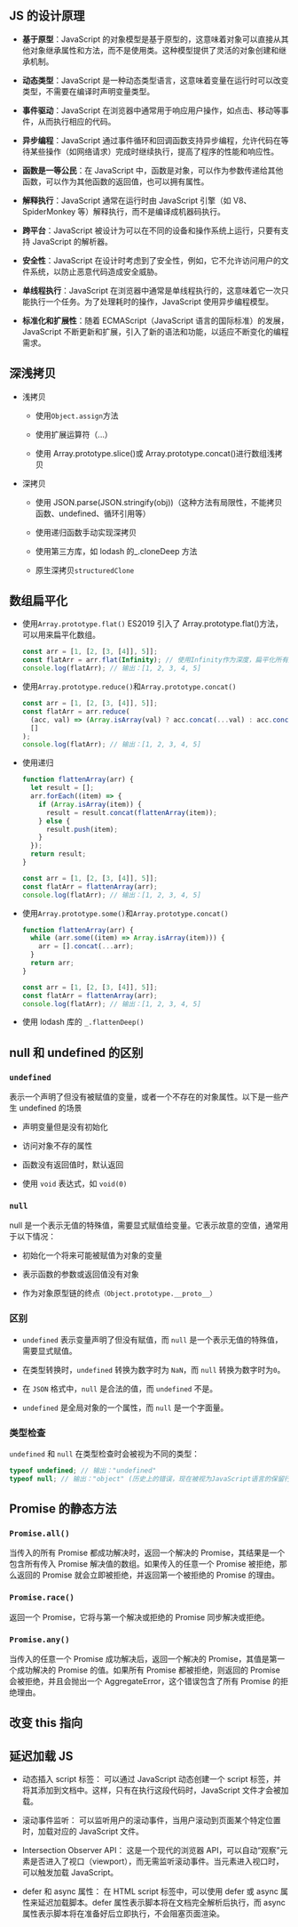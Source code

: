 ## JS 的设计原理

- **基于原型**：JavaScript 的对象模型是基于原型的，这意味着对象可以直接从其他对象继承属性和方法，而不是使用类。这种模型提供了灵活的对象创建和继承机制。

- **动态类型**：JavaScript 是一种动态类型语言，这意味着变量在运行时可以改变类型，不需要在编译时声明变量类型。

- **事件驱动**：JavaScript 在浏览器中通常用于响应用户操作，如点击、移动等事件，从而执行相应的代码。

- **异步编程**：JavaScript 通过事件循环和回调函数支持异步编程，允许代码在等待某些操作（如网络请求）完成时继续执行，提高了程序的性能和响应性。

- **函数是一等公民**：在 JavaScript 中，函数是对象，可以作为参数传递给其他函数，可以作为其他函数的返回值，也可以拥有属性。

- **解释执行**：JavaScript 通常在运行时由 JavaScript 引擎（如 V8、SpiderMonkey 等）解释执行，而不是编译成机器码执行。

- **跨平台**：JavaScript 被设计为可以在不同的设备和操作系统上运行，只要有支持 JavaScript 的解析器。

- **安全性**：JavaScript 在设计时考虑到了安全性，例如，它不允许访问用户的文件系统，以防止恶意代码造成安全威胁。

- **单线程执行**：JavaScript 在浏览器中通常是单线程执行的，这意味着它一次只能执行一个任务。为了处理耗时的操作，JavaScript 使用异步编程模型。

- **标准化和扩展性**：随着 ECMAScript（JavaScript 语言的国际标准）的发展，JavaScript 不断更新和扩展，引入了新的语法和功能，以适应不断变化的编程需求。

## 深浅拷贝

- 浅拷贝
  
  - 使用`Object.assign`方法
  
  - 使用扩展运算符（...）
  
  - 使用 Array.prototype.slice()或 Array.prototype.concat()进行数组浅拷贝

- 深拷贝
  
  - 使用 JSON.parse(JSON.stringify(obj))（这种方法有局限性，不能拷贝函数、undefined、循环引用等）
  
  - 使用递归函数手动实现深拷贝
  
  - 使用第三方库，如 lodash 的\_.cloneDeep 方法
  
  - 原生深拷贝`structuredClone`

## 数组扁平化

- 使用`Array.prototype.flat()`
  ES2019 引入了 Array.prototype.flat()方法，可以用来扁平化数组。
  
  ```js
  const arr = [1, [2, [3, [4]], 5]];
  const flatArr = arr.flat(Infinity); // 使用Infinity作为深度，扁平化所有层级
  console.log(flatArr); // 输出：[1, 2, 3, 4, 5]
  ```

- 使用`Array.prototype.reduce()`和`Array.prototype.concat()`
  
  ```js
  const arr = [1, [2, [3, [4]], 5]];
  const flatArr = arr.reduce(
    (acc, val) => (Array.isArray(val) ? acc.concat(...val) : acc.concat(val)),
    []
  );
  console.log(flatArr); // 输出：[1, 2, 3, 4, 5]
  ```

- 使用递归
  
  ```js
  function flattenArray(arr) {
    let result = [];
    arr.forEach((item) => {
      if (Array.isArray(item)) {
        result = result.concat(flattenArray(item));
      } else {
        result.push(item);
      }
    });
    return result;
  }
  
  const arr = [1, [2, [3, [4]], 5]];
  const flatArr = flattenArray(arr);
  console.log(flatArr); // 输出：[1, 2, 3, 4, 5]
  ```

- 使用`Array.prototype.some()`和`Array.prototype.concat()`
  
  ```js
  function flattenArray(arr) {
    while (arr.some((item) => Array.isArray(item))) {
      arr = [].concat(...arr);
    }
    return arr;
  }
  
  const arr = [1, [2, [3, [4]], 5]];
  const flatArr = flattenArray(arr);
  console.log(flatArr); // 输出：[1, 2, 3, 4, 5]
  ```

- 使用 lodash 库的 `_.flattenDeep()`

## null 和 undefined 的区别

### `undefined`

表示一个声明了但没有被赋值的变量，或者一个不存在的对象属性。以下是一些产生 undefined 的场景

- 声明变量但是没有初始化

- 访问对象不存的属性

- 函数没有返回值时，默认返回

- 使用 `void` 表达式，如 `void(0)`

### `null`

null 是一个表示无值的特殊值，需要显式赋值给变量。它表示故意的空值，通常用于以下情况：

- 初始化一个将来可能被赋值为对象的变量

- 表示函数的参数或返回值没有对象

- 作为对象原型链的终点`（Object.prototype.__proto__）`

### 区别

- `undefined` 表示变量声明了但没有赋值，而 `null` 是一个表示无值的特殊值，需要显式赋值。

- 在类型转换时，`undefined` 转换为数字时为 `NaN`，而 `null` 转换为数字时为`0`。

- 在 `JSON` 格式中，`null` 是合法的值，而 `undefined` 不是。

- `undefined` 是全局对象的一个属性，而 `null` 是一个字面量。

### 类型检查

`undefined` 和 `null` 在类型检查时会被视为不同的类型：

```js
typeof undefined; // 输出："undefined"
typeof null; // 输出："object" (历史上的错误，现在被视为JavaScript语言的保留行为)
```

## Promise 的静态方法

### `Promise.all()`

当传入的所有 Promise 都成功解决时，返回一个解决的 Promise，其结果是一个包含所有传入 Promise 解决值的数组。如果传入的任意一个 Promise 被拒绝，那么返回的 Promise 就会立即被拒绝，并返回第一个被拒绝的 Promise 的理由。

### `Promise.race()`

返回一个 Promise，它将与第一个解决或拒绝的 Promise 同步解决或拒绝。

### `Promise.any()`

当传入的任意一个 Promise 成功解决后，返回一个解决的 Promise，其值是第一个成功解决的 Promise 的值。如果所有 Promise 都被拒绝，则返回的 Promise 会被拒绝，并且会抛出一个 AggregateError，这个错误包含了所有 Promise 的拒绝理由。

## 改变 this 指向

## 延迟加载 JS

- 动态插入 script 标签： 可以通过 JavaScript 动态创建一个 script 标签，并将其添加到文档中。这样，只有在执行这段代码时，JavaScript 文件才会被加载。

- 滚动事件监听： 可以监听用户的滚动事件，当用户滚动到页面某个特定位置时，加载对应的 JavaScript 文件。

- Intersection Observer API： 这是一个现代的浏览器 API，可以自动“观察”元素是否进入了视口（viewport），而无需监听滚动事件。当元素进入视口时，可以触发加载 JavaScript。

- defer 和 async 属性： 在 HTML script 标签中，可以使用 defer 或 async 属性来延迟加载脚本。defer 属性表示脚本将在文档完全解析后执行，而 async 属性表示脚本将在准备好后立即执行，不会阻塞页面渲染。
